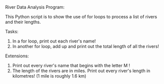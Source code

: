 River Data Analysis Program:

This Python script is to show the use of for loops to process a list of rivers and their lengths. 

Tasks:

1. In a for loop, print out each river's name!
2. In another for loop, add up and print out the total length of all the rivers!

Extensions:

1. Print out every river's name that begins with the letter M !
2. The length of the rivers are in miles. Print out every river's length in kilometres! (1 mile is
roughly 1.6 km)
